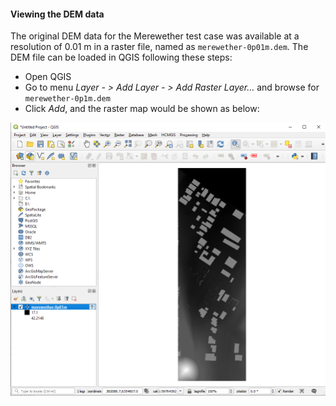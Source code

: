#### Viewing the DEM data

The original DEM data for the Merewether test case was available at a resolution of 0.01 m in a raster file, named as `merewether-0p01m.dem`. The DEM file can be loaded in QGIS following these steps:

- Open QGIS
- Go to menu *Layer - > Add Layer - > Add Raster Layer…* and browse for `merewether-0p1m.dem`
- Click *Add*, and the raster map would be shown as below:

![image](/Figures/mer3.png)



